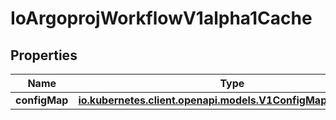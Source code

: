 

# IoArgoprojWorkflowV1alpha1Cache


## Properties

Name | Type | Description | Notes
------------ | ------------- | ------------- | -------------
**configMap** | [**io.kubernetes.client.openapi.models.V1ConfigMapKeySelector**](io.kubernetes.client.openapi.models.V1ConfigMapKeySelector.md) |  |  [optional]



